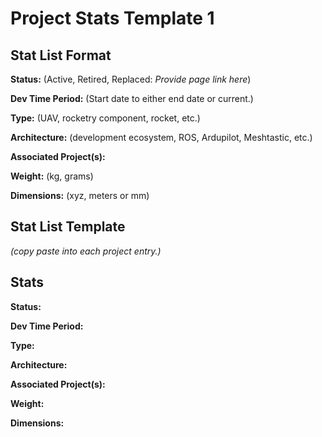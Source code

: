 # Project Stats Template 1

## Stat List Format

**Status:** (Active, Retired, Replaced: _Provide page link here_)

**Dev Time Period:** (Start date to either end date or current.)

**Type:** (UAV, rocketry component, rocket, etc.)

**Architecture:** (development ecosystem, ROS, Ardupilot, Meshtastic, etc.)

**Associated Project(s):**

**Weight:** (kg, grams)

**Dimensions:** (xyz, meters or mm)

## Stat List Template

_(copy paste into each project entry.)_

## Stats

**Status:**&#x20;

**Dev Time Period:**

**Type:**&#x20;

**Architecture:**

**Associated Project(s):**

**Weight:**&#x20;

**Dimensions:**&#x20;



&#x20;





